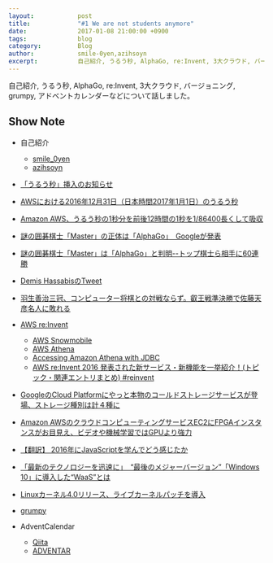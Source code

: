 ```yaml
---
layout:            post
title:             "#1 We are not students anymore"
date:              2017-01-08 21:00:00 +0900
tags:              blog
category:          Blog
author:            smile-0yen,azihsoyn
excerpt:           自己紹介, うるう秒, AlphaGo, re:Invent, 3大クラウド, バージョニング, grumpy, アドベントカレンダーなどについて話しました。
---
```


自己紹介, うるう秒, AlphaGo, re:Invent, 3大クラウド, バージョニング, grumpy, アドベントカレンダーなどについて話しました。

## Show Note
* 自己紹介
  * [smile_0yen](https://twitter.com/smile_0yen)
  * [azihsoyn](https://twitter.com/azihsoyn)
* [「うるう秒」挿入のお知らせ](https://www.nict.go.jp/press/2016/07/08-1.html)
* [AWSにおける2016年12月31日（日本時間2017年1月1日）のうるう秒](https://aws.amazon.com/jp/blogs/news/look-before-you-leap-december-31-2016-leap-second-on-aws/)

* [Amazon AWS、うるう秒の1秒分を前後12時間の1秒を1/86400長くして吸収](http://internet.watch.impress.co.jp/docs/news/1036937.html)
* [謎の囲碁棋士「Master」の正体は「AlphaGo」　Googleが発表](http://nlab.itmedia.co.jp/nl/articles/1701/05/news031.html)
* [謎の囲碁棋士「Master」は「AlphaGo」と判明--トップ棋士ら相手に60連勝](http://japan.cnet.com/news/service/35094593/)
* [Demis HassabisのTweet](https://twitter.com/demishassabis/status/816660463282954240/photo/1)
* [羽生善治三冠、コンピューター将棋との対戦ならず。叡王戦準決勝で佐藤天彦名人に敗れる](http://japanese.engadget.com/2016/11/15/eiousen/)
* [AWS re:Invent](https://reinvent.awsevents.com/)
  * [AWS Snowmobile](https://aws.amazon.com/jp/snowmobile/)
  * [AWS Athena](https://aws.amazon.com/jp/athena/)
  * [Accessing Amazon Athena with JDBC](http://docs.aws.amazon.com/athena/latest/ug/connect-with-jdbc.html)
  * [AWS re:Invent 2016 発表された新サービス・新機能を一挙紹介！(トピック・関連エントリまとめ) #reinvent](http://dev.classmethod.jp/cloud/aws/aws-reinvent-2016-new-services-and-digests-and-topics-digest/)
* [GoogleのCloud Platformにやっと本物のコールドストレージサービスが登場、ストレージ種別は計４種に](http://jp.techcrunch.com/2016/10/21/20161020googles-cloud-platform-gets-new-a-cold-storage-service/)
* [Amazon AWSのクラウドコンピューティングサービスEC2にFPGAインスタンスがお目見え、ビデオや機械学習ではGPUより強力](http://jp.techcrunch.com/2016/12/01/20161130aws-announces-fpga-instances-for-its-ec2-cloud-computing-service/)
* [【翻訳】 2016年にJavaScriptを学んでどう感じたか](http://kikuchi1201.hateblo.jp/entry/2016/10/26/172404)
* [「最新のテクノロジーを迅速に」　“最後のメジャーバージョン”「Windows 10」に導入した“WaaS”とは](http://www.itmedia.co.jp/business/articles/1601/13/news026.html)
* [Linuxカーネル4.0リリース、ライブカーネルパッチを導入](https://mag.osdn.jp/15/04/15/082100)
* [grumpy](https://github.com/google/grumpy)
* AdventCalendar
  * [Qiita](http://qiita.com/advent-calendar/2016)
  * [ADVENTAR](http://www.adventar.org/)
